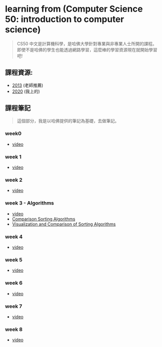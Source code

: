 # learning from (Computer Science 50: introduction to computer science)
> CS50 中文是計算機科學，是哈佛大學針對專業與非專業人士所開的課程。即使不是哈佛的學生也能透過網路學習，這麼棒的學習資源現在就開始學習吧!

## 課程資源:
- [2013](http://cs50.tv/2013/fall/) (老師推薦)
- [2020](https://cs50.harvard.edu/x/2020/) (我上的)

## 課程筆記
> 這個部分，我是以哈佛提供的筆記為基礎，去做筆記。

### week0
- [video](https://youtu.be/jjqgP9dpD1k)

### week 1
- [video](https://youtu.be/e9Eds2Rc_x8)

### week 2
- [video](https://youtu.be/8PrOp9t0PyQ)

### week 3 - Algorithms
- [video](https://youtu.be/fykrlqbV9wM)
- [Comparison Sorting Algorithms](https://www.cs.usfca.edu/~galles/visualization/ComparisonSort.html)
- [Visualization and Comparison of Sorting Algorithms](https://www.youtube.com/watch?v=ZZuD6iUe3Pc)

### week 4
- [video](https://youtu.be/cF6YkH-8vFk)

### week 5
- [video](https://youtu.be/4IrUAqYKjIA)

### week 6
- [video](https://youtu.be/fL308_-Kbt0)

### week 7
- [video](https://youtu.be/u5pDdEKnbKA)

### week 8
- [video](https://youtu.be/cy5A-dXU-bg)


